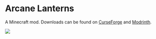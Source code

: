 # Arcane Lanterns

A Minecraft mod. Downloads can be found on [CurseForge](https://www.curseforge.com/members/fuzs_/projects) and [Modrinth](https://modrinth.com/user/Fuzs).

![](https://raw.githubusercontent.com/Fuzss/modresources/main/pages/data/arcanelanterns/banner.png)
